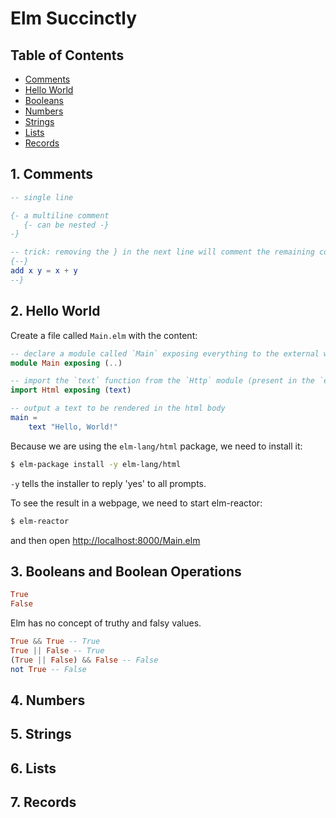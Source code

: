 # Elm Succinctly

## Table of Contents

* [Comments](#1-comments)
* [Hello World](#2-hello-world)
* [Booleans](#3-booleans)
* [Numbers](#4-numbers)
* [Strings](#5-strings)
* [Lists](#6-lists)
* [Records](#7-records)

## 1. Comments

```elm
-- single line
```

```elm
{- a multiline comment
   {- can be nested -}
-}
```

```elm
-- trick: removing the } in the next line will comment the remaining code
{--}
add x y = x + y
--}
```

## 2. Hello World

Create a file called `Main.elm` with the content:

```elm
-- declare a module called `Main` exposing everything to the external world
module Main exposing (..)

-- import the `text` function from the `Http` module (present in the `elm-lang/html` package)
import Html exposing (text)

-- output a text to be rendered in the html body
main =
    text "Hello, World!"
```

Because we are using the `elm-lang/html` package, we need to install it:

```bash
$ elm-package install -y elm-lang/html
```

`-y` tells the installer to reply 'yes' to all prompts.

To see the result in a webpage, we need to start elm-reactor:

```bash
$ elm-reactor
```

and then open <http://localhost:8000/Main.elm>

## 3. Booleans and Boolean Operations

```elm
True
False
```

Elm has no concept of truthy and falsy values.

```elm
True && True -- True
True || False -- True
(True || False) && False -- False
not True -- False
```

## 4. Numbers

## 5. Strings

## 6. Lists

## 7. Records

